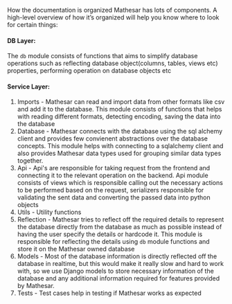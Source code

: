 How the documentation is organized
Mathesar has lots of components. A high-level overview of how it’s organized will help you know where to look for certain things:

#### DB Layer:
The `db` module consists of functions that aims to simplify database operations such as reflecting database object(columns, tables, views etc) properties, performing operation on database objects etc

[//]: # "Needs to filled out"




#### Service Layer:

1. Imports - Mathesar can read and import data from other formats like csv and add it to the database. This module consists of functions that helps with reading different formats, detecting encoding, saving the data into the database 
2. Database - Mathesar connects with the database using the sql alchemy client and provides few convienent abstractions over the database concepts. This module helps with connecting to a sqlalchemy client and also provides Mathesar data types used for grouping similar data types together.
3. Api - Api's are responsible for taking request from the frontend and connecting it to the relevant operation on the backend. Api module consists of views which is responsible calling out the necessary actions to be performed based on the request, serializers responsible for validating the sent data and converting the passed data into python objects 
4. Utils - Utility functions
5. Reflection - Mathesar tries to reflect off the required details to represent the database directly from the database as much as possible instead of having the user specify the details or hardcode it. This module is responsible for reflecting the details using `db` module functions and store it on the Mathesar owned database
6. Models - Most of the database information is directly reflected off the database in realtime, but this would make it really slow and hard to work with, so we use Django models to store necessary information of the database and any additional information required for features provided by Mathesar.
7. Tests - Test cases help in testing if Mathesar works as expected
